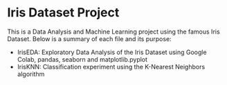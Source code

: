 # Iris Dataset Project
This is a Data Analysis and Machine Learning project using the famous Iris Dataset. Below is a summary of each file and its purpose:
- IrisEDA: Exploratory Data Analysis of the Iris Dataset using Google Colab, pandas, seaborn and matplotlib.pyplot
- IrisKNN: Classification experiment using the K-Nearest Neighbors algorithm

